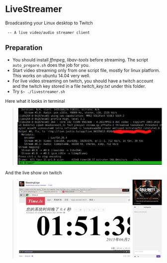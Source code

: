 LiveStreamer
============
Broadcasting your Linux desktop to Twitch

     -- A live video/audio streamer client

Preparation
-----------
* You should install *ffmpeg*, *libav-tools* before streaming. The script `auto_prepare.sh` does the job for you.
* Start video streaming only from one script file, mostly for linux platform. This works on ubuntu 14.04 very well.
* For live video streaming on twitch, you should have a twitch account and the twitch key stored in a file *twitch_key.txt* under this folder.
* Try ```$~ ./livestreamer.sh```

Here what it looks in terminal

> ![streaming](static/snapshot12.png)

And the live show on twitch

> ![on twitch](static/snapshot13.png)
